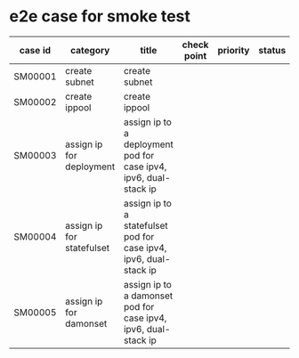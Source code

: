 # e2e case for smoke test
| case id | category  | title | check point      | priority | status | other |
|---------|-----------|-------|------------------|----------|--------|-------|
| SM00001  | create subnet | create subnet   |    |        |    |       |
| SM00002  | create ippool | create ippool   |    |        |    |       |
| SM00003  | assign ip for deployment | assign ip to a deployment pod for case ipv4, ipv6, dual-stack ip  | | | | |
| SM00004  | assign ip for statefulset| assign ip to a statefulset pod for case ipv4, ipv6, dual-stack ip  | | | | |
| SM00005  | assign ip for damonset | assign ip to a damonset pod for case ipv4, ipv6, dual-stack ip  | | | | |